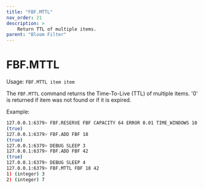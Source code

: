 ```yaml
---
title: "FBF.MTTL"
nav_order: 21
description: >
    Return TTL of multiple items.
parent: "Bloom Filter"
---
```


# FBF.MTTL

Usage: `FBF.MTTL item item`

The `FBF.MTTL` command returns the Time-To-Live (TTL) of multiple items. '0' is returned if item was not found or if it is expired.

Example:

```bash
127.0.0.1:6379> FBF.RESERVE FBF CAPACITY 64 ERROR 0.01 TIME_WINDOWS 10 INTERVAL 1
(true)
127.0.0.1:6379> FBF.ADD FBF 18
(true)
127.0.0.1:6379> DEBUG SLEEP 3
127.0.0.1:6379> FBF.ADD FBF 42
(true)
127.0.0.1:6379> DEBUG SLEEP 4
127.0.0.1:6379> FBF.MTTL FBF 18 42
1) (integer) 3
2) (integer) 7
```
